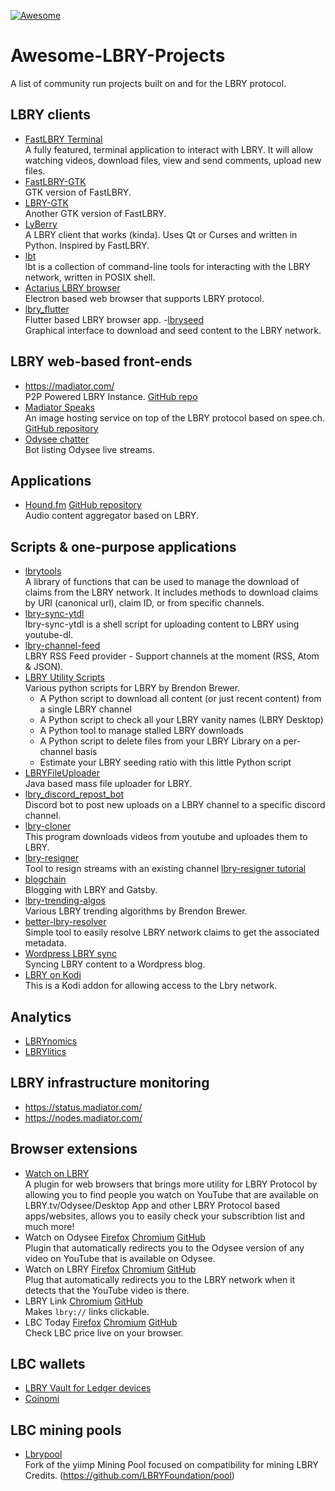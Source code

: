 [![Awesome](https://awesome.re/badge.svg)](https://awesome.re)

# Awesome-LBRY-Projects
A list of community run projects built on and for the LBRY protocol.

## LBRY clients
- [FastLBRY Terminal](https://notabug.org/jyamihud/FastLBRY-terminal) <br>
     A fully featured, terminal application to interact with LBRY. It will allow watching videos, download files, view and send comments, upload new files. 
- [FastLBRY-GTK](https://notabug.org/jyamihud/FastLBRY-GTK) <br>
     GTK version of FastLBRY.
- [LBRY-GTK](https://codeberg.org/MorsMortium/LBRY-GTK) <br>
     Another GTK version of FastLBRY.
- [LyBerry](https://notabug.org/MyBeansAreBaked/lyberry) <br>
     A LBRY client that works (kinda). Uses Qt or Curses and written in Python. Inspired by FastLBRY.
- [lbt](https://gitlab.com/gardenappl/lbt) <br>
     lbt is a collection of command-line tools for interacting with the LBRY network, written in POSIX shell.
- [Actarius LBRY browser](https://github.com/Shroom2020/actarius-lbry-browser)<br>
     Electron based web browser that supports LBRY protocol.
- [lbry_flutter](https://github.com/dakontiva/lbry_flutter)<br>
     Flutter based LBRY browser app.
-[lbryseed](https://github.com/belikor/lbrydseed)<br>
     Graphical interface to download and seed content to the LBRY network.               

## LBRY web-based front-ends
- https://madiator.com/ <br>
     P2P Powered LBRY Instance. [GitHub repo](https://github.com/kodxana/madiator.com)
- [Madiator Speaks](https://speak.madiator.com/)<br>
     An image hosting service on top of the LBRY protocol based on spee.ch. [GitHub repository](https://github.com/kodxana/spee.ch)
- [Odysee chatter](https://live.odysee-chatter.com/)<br>
     Bot listing Odysee live streams.

## Applications
- [Hound.fm](https://hound.fm/music/latest) [GitHub repository](https://github.com/Hound-fm) <br>
     Audio content aggregator based on LBRY.

## Scripts & one-purpose applications
- [lbrytools](https://github.com/belikor/lbrytools) <br>
     A library of functions that can be used to manage the download of claims from the LBRY network. It includes methods to download claims by URI (canonical url), claim ID, or from specific channels.
- [lbry-sync-ytdl](https://gitlab.com/gardenappl/lbry-sync-ytdl) <br>
     lbry-sync-ytdl is a shell script for uploading content to LBRY using youtube-dl.
- [lbry-channel-feed](https://gitlab.melroy.org/melroy/lbry-channel-feed) <br>
     LBRY RSS Feed provider - Support channels at the moment (RSS, Atom & JSON).
- [LBRY Utility Scripts](https://odysee.com/$/list/3a8c64f781ab2ed2d17f8f808c708a5ee0b04423) <br>
     Various python scripts for LBRY by Brendon Brewer. <br>
     - A Python script to download all content (or just recent content) from a single LBRY channel
     - A Python script to check all your LBRY vanity names (LBRY Desktop)
     - A Python tool to manage stalled LBRY downloads
     - A Python script to delete files from your LBRY Library on a per-channel basis
     - Estimate your LBRY seeding ratio with this little Python script
- [LBRYFileUploader](https://github.com/Blanxs/LBRYFileUploader) <br>
     Java based mass file uploader for LBRY.
- [lbry_discord_repost_bot](https://github.com/neofutur/lbry_discord_repost_bot) <br>
     Discord bot to post new uploads on a LBRY channel to a specific discord channel.
- [lbry-cloner](https://github.com/johndoe0039/lbry-cloner) <br>
     This program downloads videos from youtube and uploades them to LBRY.
- [lbry-resigner](https://github.com/nikooo777/lbry-resigner) <br> 
     Tool to resign streams with an existing channel [lbry-resigner tutorial](https://odysee.com/@LBRYClass:f/odysee-resigner:b)
- [blogchain](https://github.com/lyoshenka/blogchain) <br> 
     Blogging with LBRY and Gatsby.
- [lbry-trending-algos](https://github.com/eggplantbren/lbry-trending-algos) <br>
     Various LBRY trending algorithms by Brendon Brewer.
- [better-lbry-resolver](https://github.com/LavRadis/better-lbry-resolver) <br>
     Simple tool to easily resolve LBRY network claims to get the associated metadata.
- [Wordpress LBRY sync](https://odysee.com/@tuxfoo:e/wordpress-sync:3) <br>
     Syncing LBRY content to a Wordpress blog.
- [LBRY on Kodi](https://github.com/stellartux/plugin.video.lbry) <br>
     This is a Kodi addon for allowing access to the Lbry network.         

## Analytics
- [LBRYnomics](https://lbrynomics.com/)<br>
- [LBRYlitics](https://www.lbrylytics.com/)<br>

## LBRY infrastructure monitoring
- https://status.madiator.com/ <br>  
- https://nodes.madiator.com/ <br> 

## Browser extensions
- [Watch on LBRY](https://github.com/LBRYFoundation/Watch-on-LBRY)<br>
     A plugin for web browsers that brings more utility for LBRY Protocol by allowing you to find people you watch on YouTube that are available on LBRY.tv/Odysee/Desktop App and other LBRY Protocol based apps/websites, allows you to easily check your subscribtion list and much more!
- Watch on Odysee [Firefox](https://addons.mozilla.org/en-GB/firefox/addon/watch-on-odysee/) [Chromium](https://chrome.google.com/webstore/detail/watch-on-odysee/kofmhmemalhemmpkfjhjfkkhifonoann) [GitHub](https://github.com/kodxana/Watch-on-Odysee) <br>
     Plugin that automatically redirects you to the Odysee version of any video on YouTube that is available on Odysee.
- Watch on LBRY [Firefox](https://addons.mozilla.org/en-US/firefox/addon/watch-on-lbry/) [Chromium](https://chrome.google.com/webstore/detail/watch-on-lbry/jjmbbhopnjdjnpceiecihldbhibchgek) [GitHub](https://github.com/LBRYFoundation/Watch-on-LBRY) <br>
     Plug that automatically redirects you to the LBRY network when it detects that the YouTube video is there.
- LBRY Link [Chromium](https://chrome.google.com/webstore/detail/lbry-link/bnhpdmdbfbnopgncbpgdkidpnmkbidfa) [GitHub](https://github.com/seanyesmunt/lbry-link) <br>
     Makes `lbry://` links clickable.
- LBC Today [Firefox](https://addons.mozilla.org/en-GB/firefox/addon/lbc/) [Chromium](https://chrome.google.com/webstore/detail/lbc-today/ealgadmpgaefckfpclemccenfkjihedn) [GitHub](https://github.com/VladHZC/lbc-today/)  
     Check LBC price live on your browser.     

## LBC wallets
- [LBRY Vault for Ledger devices](https://github.com/LBRYFoundation/LBRY-Vault)<br>
- [Coinomi](www.coinomi.com)<br>

## LBC mining pools
- [Lbrypool](https://lbrypool.net/)<br>
     Fork of the yiimp Mining Pool focused on compatibility for mining LBRY Credits. (https://github.com/LBRYFoundation/pool)
